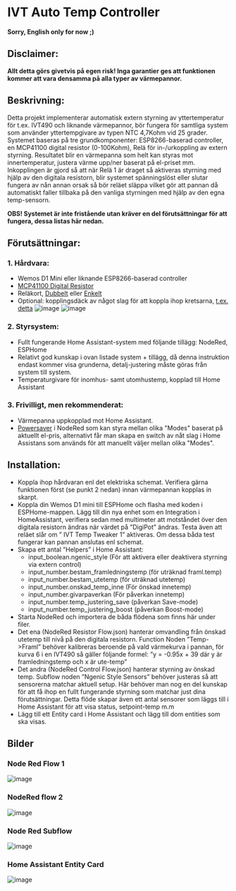 # IVT Auto Temp Controller

**Sorry, English only for now ;)**

## Disclaimer:
**Allt detta görs givetvis på egen risk! Inga garantier ges att funktionen kommer att vara densamma på alla typer av värmepannor.**

## Beskrivning:
Detta projekt implementerar automatisk extern styrning av yttertemperatur för t.ex. IVT490 och liknande värmepannor, bör fungera för samtliga system som använder yttertempgivare av typen NTC 4,7Kohm vid 25 grader. Systemet baseras på tre grundkomponenter: ESP8266-baserad controller, en MCP41100 digital resistor (0-100Kohm), Relä för in-/urkoppling av extern styrning. Resultatet blir en värmepanna som helt kan styras mot innertemperatur, justera värme upp/ner baserat på el-priset mm. 
Inkopplingen är gjord så att när Relä 1 är draget så aktiveras styrning med hjälp av den digitala resistorn, blir systemet spänningslöst eller slutar fungera av nån annan orsak så bör reläet släppa vilket gör att pannan då automatiskt faller tillbaka på den vanliga styrningen med hjälp av den egna temp-sensorn.

**OBS! Systemet är inte fristående utan kräver en del förutsättningar för att fungera, dessa listas här nedan.**

## Förutsättningar:
### 1.	Hårdvara:
-	Wemos D1 Mini eller liknande ESP8266-baserad controller
-	[MCP41100 Digital Resistor](https://www.electrokit.com/produkt/mcp41100-i-p-dip-8-digital-pot-100kohm-256-steg-spi/)
- Reläkort, [Dubbelt](https://www.electrokit.com/produkt/relakort-x2-5v-opto-isolerat/) eller [Enkelt](https://www.electrokit.com/produkt/relamodul-5v/)
-	Optional: kopplingsdäck av något slag för att koppla ihop kretsarna, [t.ex. detta](https://www.electrokit.com/produkt/kopplingsdack-270-anslutningar/)
![image](https://user-images.githubusercontent.com/23386303/210139057-4c5bb92e-2825-4982-aaab-553c5b3c5b73.png) ![image](https://user-images.githubusercontent.com/23386303/210139080-2b546aa6-e1b6-4e57-a20f-da3822a43a55.png)



### 2.	Styrsystem:
-	Fullt fungerande Home Assistant-system med följande tillägg: NodeRed, ESPHome
-	Relativt god kunskap i ovan listade system + tillägg, då denna instruktion endast kommer visa grunderna, detalj-justering måste göras från system till system.
-	Temperaturgivare för inomhus- samt utomhustemp, kopplad till Home Assistant

### 3.	Frivilligt, men rekommenderat:
-	Värmepanna uppkopplad mot Home Assistant.
- [Powersaver](https://powersaver.no/) i NodeRed som kan styra mellan olika "Modes" baserat på aktuellt el-pris, alternativt får man skapa en switch av nåt slag i Home Assistans som används för att manuellt väljer mellan olika "Modes".

## Installation:
-	Koppla ihop hårdvaran enl det elektriska schemat. Verifiera gärna funktionen först (se punkt 2 nedan) innan värmepannan kopplas in skarpt.
- Koppla din Wemos D1 mini till ESPHome och flasha med koden i ESPHome-mappen. Lägg till din nya enhet som en Integration i HomeAssistant, verifiera sedan med multimeter att motståndet över den digitala resistorn ändras när värdet på ”DigiPot” ändras. Testa även att reläet slår om ” IVT Temp Tweaker 1” aktiveras. Om dessa båda test fungerar kan pannan anslutas enl schemat.
- Skapa ett antal ”Helpers” i Home Assistant:
  - input_boolean.ngenic_style (För att aktivera eller deaktivera styrning via extern control)
  -	input_number.bestam_framledningstemp (för uträknad framl.temp)
  - input_number.bestam_utetemp (för uträknad utetemp)
  - input_number.onskad_temp_inne (För önskad innetemp)
  - input_number.givarpaverkan (För påverkan innetemp)
  - input_number.temp_justering_save (påverkan Save-mode)
  - input_number.temp_justering_boost (påverkan Boost-mode)
-	Starta NodeRed och importera de båda flödena som finns här under filer. 
-	Det ena (NodeRed Resistor Flow.json) hanterar omvandling från önskad utetemp till nivå på den digitala resistorn. Function Noden ”Temp->Framl” behöver kalibreras beroende på vald värmekurva i pannan, för kurva 6 i en IVT490 så gäller följande formel: ”y = -0.95x + 39 där y är framledningstemp och x är ute-temp”
-	Det andra (NodeRed Control Flow.json) hanterar styrning av önskad temp. Subflow noden ”Ngenic Style Sensors” behöver justeras så att sensorerna matchar aktuell setup. Här behöver man nog en del kunskap för att få ihop en fullt fungerande styrning som matchar just dina förutsättningar. Detta flöde skapar även ett antal sensorer som läggs till i Home Assistant för att visa status, setpoint-temp m.m
-	Lägg till ett Entity card i Home Assistant och lägg till dom entities som ska visas.


## Bilder
### Node Red Flow 1
![image](https://user-images.githubusercontent.com/23386303/210139199-7f188a97-bf67-4154-b49c-e9860ee29eb3.png)

### NodeRed flow 2
![image](https://user-images.githubusercontent.com/23386303/210139147-31ec0578-f581-43c6-932f-7ee6033d3696.png)

### Node Red Subflow
![image](https://user-images.githubusercontent.com/23386303/210139186-86e3ddf0-f48c-4890-997a-265b0af224e1.png)

### Home Assistant Entity Card
![image](https://user-images.githubusercontent.com/23386303/210139264-d7704026-cb69-499a-9b0b-596c15a3d04f.png)

